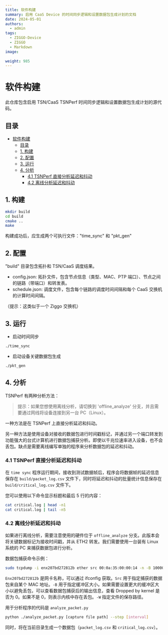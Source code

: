 ```yaml
---
title: 软件构建
summary: 启用 CaaS Device 的时间同步逻辑和设置数据包生成计划的文档
date: 2024-05-01
authors:
  - admin
tags:
  - ZIGGO-Device
  - ZIGGO
  - Markdown
image:
  
weight: 985
---
```

# 软件构建

此仓库包含启用 TSN/CaaS TSNPerf 时间同步逻辑和设置数据包生成计划的源代码。

## 目录

- [软件构建](#软件构建)
  - [目录](#目录)
  - [1. 构建](#1-构建)
  - [2. 配置](#2-配置)
  - [3. 运行](#3-运行)
  - [4. 分析](#4-分析)
    - [4.1 TSNPerf 直接分析延迟和抖动](#41-tsnperf-直接分析延迟和抖动)
    - [4.2 离线分析延迟和抖动](#42-离线分析延迟和抖动)

## 1. 构建

```bash
mkdir build
cd build
cmake ..
make
```

构建成功后，应生成两个可执行文件："time_sync" 和 "pkt_gen"

## 2. 配置

"build" 目录包含拓扑和 TSN/CaaS 调度结果。

* config.json: 拓扑文件，包含节点信息（类型、MAC、PTP 端口）、节点之间的链路（带端口）和转发表。
* schedule.json: 调度文件，包含每个链路的调度时间间隔和每个 CaaS 交换机的计算时间间隔。

（提示：这类似于一个 Ziggo 交换机）

## 3. 运行

* 启动时间同步

```bash
./time_sync
```

* 启动设备关键数据包生成

```bash
./pkt_gen
```

## 4. 分析

TSNPerf 有两种分析方法：

> 提示：如果您想使用离线分析，请切换到 'offline_analyze' 分支，并且需要通过网线将设备连接到另一台 PC（Linux）。

一种方法是在 TSNPerf 上直接分析延迟和抖动。

另一种方法是使用设备对接收的数据包进行时间戳标记，并通过另一个端口转发到功能强大的台式计算机进行数据包捕获分析。即使以千兆位速率进入设备，也不会丢包。缺点是需要离线编写单独的程序来分析数据包的延迟和抖动。

### 4.1 TSNPerf 直接分析延迟和抖动

在 `time sync` 程序运行期间，接收到测试数据帧后，程序会将数据帧的延迟信息保存在 `build/packet_log.csv` 文件下，同时将延迟和抖动的批量统计信息保存在 `build/critical_log.csv` 文件下。

您可以使用以下命令显示标题和最后 5 行的内容：

```bash
cat critical.log | head -n1
cat critical.log | tail -n5
```

### 4.2 离线分析延迟和抖动

如果进行离线分析，需要注意使用的硬件位于 `offline_analyze` 分支。此版本会将关键数据标记为接收时间戳，并从 ETH2 转发。我们需要使用一台装有 Linux 系统的 PC 来捕获数据包进行分析。

数据包捕获命令示例：

```bash
sudo tcpdump -i enx207bd272812b ether src 00:0a:35:00:00:14 -n -B 100000 -w packets.pcapng
```

`Enx207bd272812b` 是网卡名称，可以通过 ifconfig 获取。`Src` 用于指定捕获的数据包来自某个 MAC 地址。`-B` 用于指定缓冲区大小。如果需要设置更大的缓冲区大小以避免丢包，可以查看数据包捕获后的输出信息，查看 Dropped by kernel 是否为 0。如果不是 0，则表示内核中存在丢包。`-W` 指定文件的保存路径。

用于分析程序的代码是 `analyze_packet.py`

```bash
python ./analyze_packet.py [capture file path] --step [interval]
```

同时，将在当前目录生成一个数据包（`packet_log.csv` 和 `critical_log.csv`）。